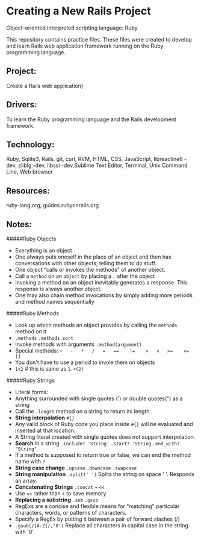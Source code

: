 # Creating a New Rails Project
Object-oriented interpreted scripting language: Ruby

This repository contains practice files.  These files were created to develop and learn Rails web application framework running on the Ruby programming language.

## Project: 
Create a Rails web application)

## Drivers: 
To learn the Ruby programming language and the Rails development framework.

## Technology:  
Ruby, Sqlite3, Rails, git, curl, RVM, HTML, CSS, JavaScript, libreadline6 -dev, zliblg -dev, libssi -dev,Sublime Text Editor, Terminal, Unix Command Line, Web browser

## Resources:
ruby-lang.org, guides.rubyonrails.org

## Notes:

#####Ruby Objects
* Everything is an object
* One always puts oneself in the place of an object and then has conversations with other objects, telling them to do stuff.
* One object "calls or invokes the methods" of another object. 
* Call a `method` on an `object` by placing a `.` after the object
* Invoking a method on an object inevitably generates a response. This response is always another object.
* One may also chain method invocations by simply adding more periods and method names sequentially

#####Ruby Methods
* Look up which methods an object provides by calling the `methods` method on it 
* `.methods` `.methods.sort`
* Invoke methods with arguments `.method(argument)`
* Special methods: `+   -   *   /   =   ==    !=    >   <   >=    <=    []`
* You don't have to use a period to invole them on objects
* `1+2`   # this is same as `1.+(2)`

#####Ruby Strings
* Literal forms:
* Anything surrounded with single quotes (') or double quotes(") as a string
* Call the `.length` method on a string to return its length
* **String interpolation** `#{}`
* Any valid block of Ruby code you place inside `#{}` will be evaluated and inserted at that location.
* A String literal created with single quotes does not support interpolation. 
* **Search** in a string `.include? 'String'` `.start? 'String` `.end_with? "String"`
* If a method is supposed to return true or false, we can end the method name with `?`
* **String case change** `.upcase` `.downcase` `.swapcase`
* **String manipulation** `.split(' ')` Splits the string on space ' '. Responds an array.
* **Concatenating Strings** `.concat` `+` `<<`
* Use `<<` rather than `+` to save memory
* **Replacing a substring** `.sub` `.gsub`
* RegExs are a concise and flexible means for "matching" particular characters, words, or patterns of characters. 
* Specify a RegEx by putting it between a pair of forward slashes (/)
* `.gsub(/[A-Z]/,'0')` Replace all characters in capital case in the string with '0'




